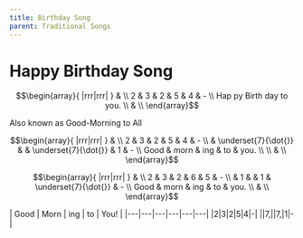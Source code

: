 ```yaml
---
title: Birthday Song
parent: Traditional Songs
---
```


# Happy Birthday Song

$$\begin{array}{ |rrr|rrr| } & \\ 
2 & 3 & 2 & 5 & 4 & - \\
Hap py Birth day to you.
\\ & \\ \end{array}$$


Also known as Good-Morning to All

$$\begin{array}{ |rrr|rrr| } & \\ 
2 & 3 & 2 & 5 & 4 & - \\
  & \underset{7}{\dot{}} & & \underset{7}{\dot{}} & 1 & - \\
Good & morn & ing & to & you. \\
\\ & \\ \end{array}$$

$$\begin{array}{ |rrr|rrr| } & \\ 
2 & 3 & 2 & 6 & 5 & - \\
  & 1 &   & 1 & \underset{7}{\dot{}} & - \\
Good & morn & ing & to & you.
\\ & \\ \end{array}$$



| Good | Morn | ing | to | You! |
|---|---|---|---|---|---|
|2|3|2|5|4|-|
||7,||7,|1|-|
